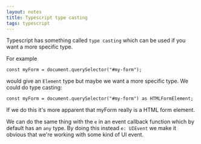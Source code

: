 ```yaml
---
layout: notes
title: Typescript type casting
tags: typescript
---
```


Typescript has something called `type casting` which can be used if you want a more specific type.

For example 

`const myForm = document.querySelector("#my-form");`

would give an `Element` type but maybe we want a more specific type. We could do 
type casting:

`const myForm = document.querySelector("#my-form") as HTMLFormElement;`

If we do this it's more apparent that myForm really is a HTML form element.

We can do the same thing with the `e` in an event callback function which by default has an `any` type. By doing this instead `e: UIEvent` we make it obvious that we're working with some kind of UI event.